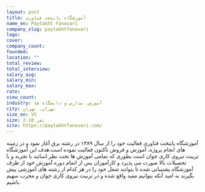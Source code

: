 ```yaml
---
layout: post
title: آموزشگاه پایتخت فناوری
name_en: Paytakht Fanavari
company_slug: paytakhtfanavari
logo: 
cover: 
company_count:
founded:
location: ""
total_review: 
total_interview: 
salary_avg: 
salary_min: 
salary_max: 
rate: 
view_count: 
industry: آموزش، مدارس و دانشگاه ها
city: تهران, تهران
size_en: VS
size: 2-10 نفر
site: https://paytakhtfanavari.com/
---
```


آموزشگاه پایتخت فناوری فعالیت خود را از سال ۱۳۸۹ در رشته برق آغاز نمود و در زمینه های انجام پروژه، آموزش و فروش تاکنون فعالیت نموده است.هدف این آموزشگاه تربیت نیروی کاری جوان است بطوری که تمامی آموزش ها تحت نظر اساتید با تجربه و با تحصیلات بالا صورت می پذیرد و کارآموزان پس از اتمام دوره آموزش خود از طرف آموزشگاه پشتیبانی شده تا بتوانند شغل خود را در هر کدام از رشته های آموزشی پیش بگیرند به امید آنکه بتوانیم مفید واقع شده و در تربیت نیروی کاری جوان و مجرب سهیم باشیم.